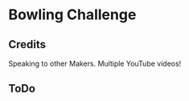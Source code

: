 Bowling Challenge
=================






Credits
-------
Speaking to other Makers.
Multiple YouTube videos!


ToDo
----
